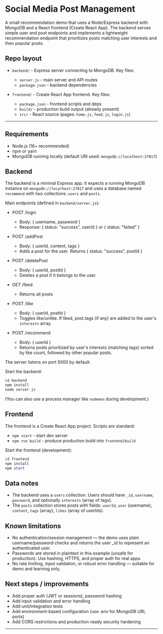 # Social Media Post Management

A small recommendation demo that uses a Node/Express backend with MongoDB and a React frontend (Create React App). The backend serves simple user and post endpoints and implements a lightweight recommendation endpoint that prioritizes posts matching user interests and then popular posts.

## Repo layout

- `backend/` - Express server connecting to MongoDB. Key files:
  - `server.js` - main server and API routes
  - `package.json` - backend dependencies

- `frontend/` - Create React App frontend. Key files:
  - `package.json` - frontend scripts and deps
  - `build/` - production build output (already present)
  - `src/` - React source (pages: `home.js`, `feed.js`, `login.js`)

---

## Requirements

- Node.js (16+ recommended)
- npm or yarn
- MongoDB running locally (default URI used: `mongodb://localhost:27017`)

## Backend

The backend is a minimal Express app. It expects a running MongoDB instance on `mongodb://localhost:27017` and uses a database named `recommend` with two collections: `users` and `posts`.

Main endpoints (defined in `backend/server.js`):

- POST /login
  - Body: { username, password }
  - Response: { status: "success", userId } or { status: "failed" }

- POST /addPost
  - Body: { userId, content, tags }
  - Adds a post for the user. Returns { status: "success", postId }

- POST /deletePost
  - Body: { userId, postId }
  - Deletes a post if it belongs to the user.

- GET /feed
  - Returns all posts

- POST /like
  - Body: { userId, postId }
  - Toggles like/unlike. If liked, post.tags (if any) are added to the user's `interests` array.

- POST /recommend
  - Body: { userId }
  - Returns posts prioritized by user's interests (matching tags) sorted by like count, followed by other popular posts.

The server listens on port 5000 by default.

Start the backend:

```powershell
cd backend
npm install
node server.js
```

(You can also use a process manager like `nodemon` during development.)

## Frontend

The frontend is a Create React App project. Scripts are standard:

- `npm start` - start dev server
- `npm run build` - produce production build into `frontend/build`

Start the frontend (development):

```powershell
cd frontend
npm install
npm start
```

## Data notes

- The backend uses a `users` collection. Users should have `_id`, `username`, `password`, and optionally `interests` (array of tags).
- The `posts` collection stores posts with fields: `userId`, `user` (username), `content`, `tags` (array), `likes` (array of userIds).


## Known limitations

- No authentication/session management — the demo uses plain username/password checks and returns the user _id to represent an authenticated user.
- Passwords are stored in plaintext in this example (unsafe for production). Use hashing, HTTPS, and proper auth for real apps.
- No rate limiting, input validation, or robust error handling — suitable for demo and learning only.

## Next steps / improvements

- Add proper auth (JWT or sessions), password hashing
- Add input validation and error handling
- Add unit/integration tests
- Add environment-based configuration (use .env for MongoDB URI, ports)
- Add CORS restrictions and production-ready security hardening

---
